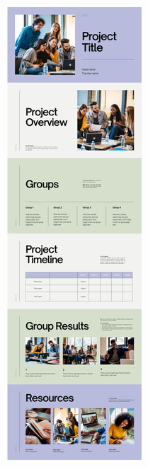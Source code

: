 ![template](https://raw.githubusercontent.com/ShriIraCatalog/resources-two/refs/heads/master/2025/04/20/20250420045923.png)
